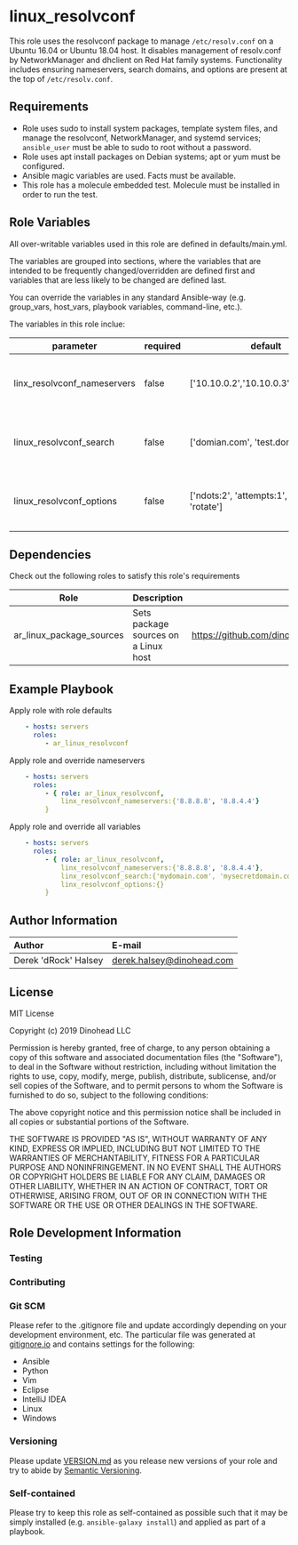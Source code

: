 # linux_resolvconf

This role uses the resolvconf package to manage <code>/etc/resolv.conf</code> on a Ubuntu 16.04 or Ubuntu 18.04 host. It disables management of resolv.conf by NetworkManager and dhclient on Red Hat family systems. Functionality includes ensuring nameservers, search domains, and options are present at the top of <code>/etc/resolv.conf</code>.

## Requirements

* Role uses sudo to install system packages, template system files, and manage the resolvconf, NetworkManager, and systemd services; <code>ansible_user</code> must be able to sudo to root without a password.
* Role uses apt install packages on Debian systems; apt or yum must be configured.
* Ansible magic variables are used. Facts must be available.
* This role has a molecule embedded test. Molecule must be installed in order to run the test.
## Role Variables

All over-writable variables used in this role are defined in defaults/main.yml.

The variables are grouped into sections, where the variables that are intended
to be frequently changed/overridden are defined first and variables that are 
less likely to be changed are defined last.

You can override the variables in any standard Ansible-way (e.g. group_vars,
host_vars, playbook variables, command-line, etc.).

The variables in this role inclue:

|parameter|required|default|choices|comments|
|---|---|---|---|---|
|linx_resolvconf_nameservers|false|['10.10.0.2','10.10.0.3','10.10.0.3']| |A list of strings. Each item will be added as a <code>nameserver</code> to <code>/etc/resolv.conf</code>.|
|linux_resolvconf_search|false|['domian.com', 'test.domain.com']| |A list of strings. Each item will be added to <code>search</code> in <code>/etc/resolv.conf</code>.|
|linux_resolvconf_options|false|['ndots:2', 'attempts:1', 'timeout:1', 'rotate']| |A list of strings. Each item will be added as a <code>option</code> to <code>/etc/resolv.conf</code>.|
## Dependencies


Check out the following roles to satisfy this role's requirements

|Role|Description|Source|
|---|---|---|
|ar_linux_package_sources|Sets package sources on a Linux host|https://github.com/dinohead/ar_linux_package_sources|


## Example Playbook

Apply role with role defaults
```yaml
    - hosts: servers
      roles:
         - ar_linux_resolvconf
```
Apply role and override nameservers
```yaml
    - hosts: servers
      roles:
         - { role: ar_linux_resolvconf,  
             linx_resolvconf_nameservers:{'8.8.8.8', '8.8.4.4'}
         }
```
Apply role and override all variables
```yaml
    - hosts: servers
      roles:
         - { role: ar_linux_resolvconf,  
             linx_resolvconf_nameservers:{'8.8.8.8', '8.8.4.4'},
             linx_resolvconf_search:{'mydomain.com', 'mysecretdomain.com', 'dontevergohere.com', 'dinocorn.com'},
             linx_resolvconf_options:{}
         }
```
## Author Information

|Author              |E-mail                   |
|:-------------------|:------------------------|
|Derek 'dRock' Halsey|derek.halsey@dinohead.com|

## License

MIT License

Copyright (c) 2019 Dinohead LLC

Permission is hereby granted, free of charge, to any person obtaining a copy
of this software and associated documentation files (the "Software"), to deal
in the Software without restriction, including without limitation the rights
to use, copy, modify, merge, publish, distribute, sublicense, and/or sell
copies of the Software, and to permit persons to whom the Software is
furnished to do so, subject to the following conditions:

The above copyright notice and this permission notice shall be included in all
copies or substantial portions of the Software.

THE SOFTWARE IS PROVIDED "AS IS", WITHOUT WARRANTY OF ANY KIND, EXPRESS OR
IMPLIED, INCLUDING BUT NOT LIMITED TO THE WARRANTIES OF MERCHANTABILITY,
FITNESS FOR A PARTICULAR PURPOSE AND NONINFRINGEMENT. IN NO EVENT SHALL THE
AUTHORS OR COPYRIGHT HOLDERS BE LIABLE FOR ANY CLAIM, DAMAGES OR OTHER
LIABILITY, WHETHER IN AN ACTION OF CONTRACT, TORT OR OTHERWISE, ARISING FROM,
OUT OF OR IN CONNECTION WITH THE SOFTWARE OR THE USE OR OTHER DEALINGS IN THE
SOFTWARE.

## Role Development Information

### Testing

### Contributing

### Git SCM
Please refer to the .gitignore file and update accordingly depending on your
development environment, etc.  The particular file was generated at 
[gitignore.io](https://www.gitignore.io/) and contains settings for the following:
  - Ansible
  - Python
  - Vim
  - Eclipse
  - IntelliJ IDEA
  - Linux
  - Windows
  
### Versioning
Please update [VERSION.md](./VERSION.md) as you release new versions of your role and try to
abide by [Semantic Versioning](http://semver.org/spec/v2.0.0.html).

### Self-contained
Please try to keep this role as self-contained as possible such that it may be
simply installed (e.g. `ansible-galaxy install`) and applied as part of a 
playbook.
